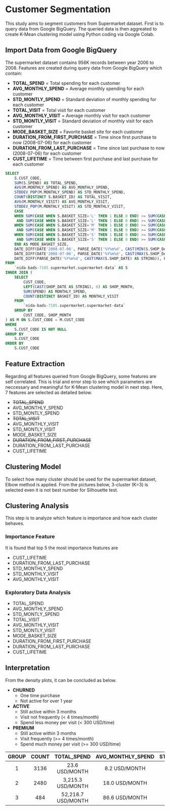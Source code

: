 # Customer Segmentation

This study aims to segment customers from Supermarket dataset. First is to query data from Google BigQuery. The queried data is then aggreated to create K-Mean clustering model using Python coding via Google Colab.

## Import Data from Google BigQuery

The supermarket dataset contains 956K records between year 2006 to 2008. Features are created during query data from Google BigQuery which contain:
- **TOTAL_SPEND** = Total spending for each customer
- **AVG_MONTHLY_SPEND** = Average monthly spending for each customer
- **STD_MONTLY_SPEND** = Standard deviation of monthly spending for each customer
- **TOTAL_VISIT** = Total visit for each customer
- **AVG_MONTHLY_VISIT** = Average monthly visit for each customer
- **STD_MONTLY_VISIT** = Standard deviation of monthly visit for each customer
- **MODE_BASKET_SIZE** = Favorite basket site for each customer
- **DURATION_FROM_FIRST_PURCHASE** = Time since first purchase to now (2008-07-06) for each customer
- **DURATION_FROM_LAST_PURCHASE** = Time since last purchase to now (2008-07-06) for each customer
- **CUST_LIFETIME** = Time between first purchase and last purchase for each customer

```sql
SELECT
    S.CUST_CODE,
    SUM(S.SPEND) AS TOTAL_SPEND,
    AVG(M.MONTHLY_SPEND) AS AVG_MONTHLY_SPEND,
    STDDEV_POP(M.MONTHLY_SPEND) AS STD_MONTHLY_SPEND,
    COUNT(DISTINCT S.BASKET_ID) AS TOTAL_VISIT,
    AVG(M.MONTHLY_VISIT) AS AVG_MONTHLY_VISIT,
    STDDEV_POP(M.MONTHLY_VISIT) AS STD_MONTHLY_VISIT,
    CASE
    WHEN SUM(CASE WHEN S.BASKET_SIZE='L' THEN 1 ELSE 0 END) >= SUM(CASE WHEN S.BASKET_SIZE='S' THEN 1 ELSE 0 END)
     AND SUM(CASE WHEN S.BASKET_SIZE='L' THEN 1 ELSE 0 END) >= SUM(CASE WHEN S.BASKET_SIZE='M' THEN 1 ELSE 0 END) THEN 3
    WHEN SUM(CASE WHEN S.BASKET_SIZE='M' THEN 1 ELSE 0 END) >= SUM(CASE WHEN S.BASKET_SIZE='S' THEN 1 ELSE 0 END)
     AND SUM(CASE WHEN S.BASKET_SIZE='M' THEN 1 ELSE 0 END) >= SUM(CASE WHEN S.BASKET_SIZE='L' THEN 1 ELSE 0 END) THEN 2
    WHEN SUM(CASE WHEN S.BASKET_SIZE='S' THEN 1 ELSE 0 END) >= SUM(CASE WHEN S.BASKET_SIZE='M' THEN 1 ELSE 0 END)
     AND SUM(CASE WHEN S.BASKET_SIZE='S' THEN 1 ELSE 0 END) >= SUM(CASE WHEN S.BASKET_SIZE='L' THEN 1 ELSE 0 END) THEN 1
    END AS MODE_BASKET_SIZE,
    DATE_DIFF(DATE'2008-07-06', PARSE_DATE('%Y%m%d', CAST(MIN(S.SHOP_DATE) AS STRING)), DAY) AS DURATION_FROM_FIRST_PURCHASE,
    DATE_DIFF(DATE'2008-07-06', PARSE_DATE('%Y%m%d', CAST(MAX(S.SHOP_DATE) AS STRING)), DAY) AS DURATION_FROM_LAST_PURCHASE,
    DATE_DIFF(PARSE_DATE('%Y%m%d', CAST(MAX(S.SHOP_DATE) AS STRING)), PARSE_DATE('%Y%m%d', CAST(MIN(S.SHOP_DATE) AS STRING)), DAY) AS CUST_LIFETIME
FROM
    `nida-bads-7105.supermarket.supermarket-data` AS S
INNER JOIN (
    SELECT
        CUST_CODE,
        LEFT(CAST(SHOP_DATE AS STRING), 6) AS SHOP_MONTH,
        SUM(SPEND) AS MONTHLY_SPEND,
        COUNT(DISTINCT BASKET_ID) AS MONTHLY_VISIT
    FROM
        `nida-bads-7105.supermarket.supermarket-data`
    GROUP BY
        CUST_CODE, SHOP_MONTH
) AS M ON S.CUST_CODE = M.CUST_CODE
WHERE
    S.CUST_CODE IS NOT NULL
GROUP BY
    S.CUST_CODE
ORDER BY
    S.CUST_CODE
```

## Feature Extraction

Regarding all features queried from Google BigQuery, some features are self correlated. This is trial and error step to see which parameters are neccessary and meaningful for K-Mean clustering model in next step. Here, 7 features are selected as detailed below.

- ~~TOTAL_SPEND~~
- AVG_MONTHLY_SPEND
- STD_MONTLY_SPEND
- ~~TOTAL_VISIT~~
- AVG_MONTHLY_VISIT
- STD_MONTLY_VISIT
- MODE_BASKET_SIZE
- ~~DURATION_FROM_FIRST_PURCHASE~~
- DURATION_FROM_LAST_PURCHASE
- CUST_LIFETIME

## Clustering Model

To select how many cluster should be used for the supermarket dataset, Elbow method is applied. From the pictures below, 3-cluster (K=3) is selected even it is not best number for Silhouette test.



## Clustering Analysis

This step is to analyze which feature is importance and how each cluster behaves.

### Importance Feature


It is found that top 5 the most importance features are
- CUST_LIFETIME
- DURATION_FROM_LAST_PURCHASE
- STD_MONTHLY_SPEND
- STD_MONTHLY_VISIT
- AVG_MONTHLY_VISIT

### Exploratory Data Analysis
- TOTAL_SPEND
- AVG_MONTHLY_SPEND
- STD_MONTLY_SPEND
- TOTAL_VISIT
- AVG_MONTHLY_VISIT
- STD_MONTLY_VISIT
- MODE_BASKET_SIZE
- DURATION_FROM_FIRST_PURCHASE
- DURATION_FROM_LAST_PURCHASE
- CUST_LIFETIME

## Interpretation

From the density plots, it can be concluded as below.
- **CHURNED**
  - One time purchase
  - Not active for over 1 year
- **ACTIVE**
  - Still active within 3 months
  - Visit not frequently (< 4 times/month)
  - Spend less money per visit (< 300 USD/time)
- **PREMIUM**
  - Still active within 3 months
  - Visit frequently (>= 4 times/month)
  - Spend much money per visit (>= 300 USD/time)

| GROUP | COUNT | TOTAL_SPEND | AVG_MONTHLY_SPEND | STD_MONTHLY_SPEND | TOTAL_VISIT | AVG_MONTHLY_VISIT | STD_MONTHLY_VISIT | MODE_BASKET_SIZE | DURATION_FROM_FIRST_PURCAHSE | DURATION_FROM_LAST_PURCHASE | CUST_LIFETIME | NAME |
|:---:|:---:|:---:|:---:|:---:|:---:|:---:|:---:|:---:|:---:|:---:|:---:|:---:|
|1|3136|23.6 USD/MONTH <br />|8.2 USD/MONTH|0.9 USD/MONTH|2 TIMES/MONTH|1 TIMES/MONTH|0 TIMES/MONTH|SMALL-MEDIUM|479.4 DAYS|421.7 DAYS|57.7 DAYS|CHURNED|
|2|2480|3,215.3 USD/MONTH|18.0 USD/MONTH|11.4 USD/MONTH|18 TIMES/MONTH|2 TIMES/MONTH|0 TIMES/MONTH|MEDIUM-LARGE|658.1 DAYS|62.5 DAYS|595.6 DAYS|ACTIVE|
|3|484|52,218.7 USD/MONTH|86.6 USD/MONTH|44.7 USD/MONTH|147 TIMES/MONTH|6 TIMES/MONTH|3 TIMES/MONTH|MEDIUM-LARGE|751.8 DAYS|10.9 DAYS|740.9 DAYS|PREMIUM|
